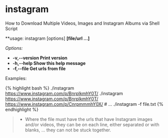 # instagram
How to Download Multiple Videos, Images and Instagram Albums via Shell Script

**usage: instagram [options] **[file/url ...]**

 *Options:*

  + **-v,--version  Print version**
  + **-h,--help     Show this help message**
  + **-f,--file     Get urls from file**

 Examples:

{% highlight bash %}
./instagram https://www.instagram.com/p/BnrplkmhY0T/
./instagram https://www.instagram.com/p/BnrplkmhY0T/ https://www.instagram.com/p/CnrpmmmhY0X/ # ...
./instagram -f file.txt
{% endhighlight %}

> * Where the file must have the urls that have Instagram images and/or videos, they can be on each line, 
either separated or with blanks, ... they can not be stuck together.
